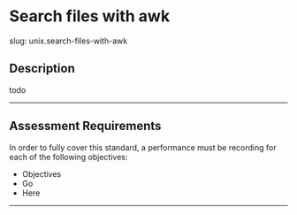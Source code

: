 
# Search files with awk

slug: unix.search-files-with-awk

## Description
todo


---
## Assessment Requirements
In order to fully cover this standard, a performance must be recording for each of the following objectives:

- Objectives
- Go
- Here


---  
